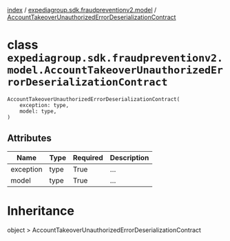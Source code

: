 [index](index.md) /
[expediagroup.sdk.fraudpreventionv2.model](expediagroup.sdk.fraudpreventionv2.model.md)
/
[AccountTakeoverUnauthorizedErrorDeserializationContract](AccountTakeoverUnauthorizedErrorDeserializationContract.md)

# class `expediagroup.sdk.fraudpreventionv2.model.AccountTakeoverUnauthorizedErrorDeserializationContract`

```
AccountTakeoverUnauthorizedErrorDeserializationContract(
    exception: type,
    model: type,
)
```

## Attributes

| Name      | Type | Required | Description |
| --------- | ---- | -------- | ----------- |
| exception | type | True     | …           |
| model     | type | True     | …           |

# Inheritance

object > AccountTakeoverUnauthorizedErrorDeserializationContract
